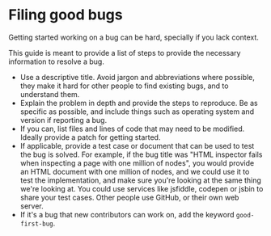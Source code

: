 # Filing good bugs

Getting started working on a bug can be hard, specially if you lack context.

This guide is meant to provide a list of steps to provide the necessary information to resolve a bug. 

* Use a descriptive title. Avoid jargon and abbreviations where possible, they make it hard for other people to find existing bugs, and to understand them.
* Explain the problem in depth and provide the steps to reproduce. Be as specific as possible, and include things such as operating system and version if reporting a bug.
* If you can, list files and lines of code that may need to be modified. Ideally provide a patch for getting started.
* If applicable, provide a test case or document that can be used to test the bug is solved. For example, if the bug title was "HTML inspector fails when inspecting a page with one million of nodes", you would provide an HTML document with one million of nodes, and we could use it to test the implementation, and make sure you're looking at the same thing we're looking at. You could use services like jsfiddle, codepen or jsbin to share your test cases. Other people use GitHub, or their own web server.
* If it's a bug that new contributors can work on, add the keyword `good-first-bug`.
